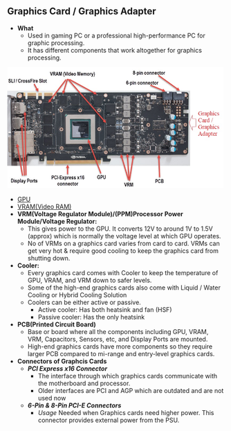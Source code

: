 ## Graphics Card / Graphics Adapter
- **What**
  - Used in gaming PC or a professional high-performance PC for graphic processing.
  - It has different components that work altogether for graphics processing.
<img src=graphics-card-components.jpg width=500 />

- [GPU](GPU.md)
- [VRAM(Video RAM)](/Motherboard/CPU/Memory/RAM)
- **VRM(Voltage Regulator Module)/(PPM)Processor Power Module/Voltage Regulator:**
  - This gives power to the GPU. It converts 12V to around 1V to 1.5V (approx) which is normally the voltage level at which GPU operates.
  - No of VRMs on a graphics card varies from card to card. VRMs can get very hot & require good cooling to keep the graphics card from shutting down.
- **Cooler:** 
  - Every graphics card comes with Cooler to keep the temperature of GPU, VRAM, and VRM down to safer levels.
  - Some of the high-end graphics cards also come with Liquid / Water Cooling or Hybrid Cooling Solution      
  - Coolers can be either active or passive.
    - Active cooler: Has both heatsink and fan (HSF)
    - Passive cooler: Has the only heatsink
- **PCB(Printed Circuit Board)**
  - Base or board where all the components including GPU, VRAM, VRM, Capacitors, Sensors, etc, and Display Ports are mounted.
  - High-end graphics cards have more components so they require larger PCB compared to mi-range and entry-level graphics cards.
- **Connectors of Graphcis Cards**
  - ***PCI Express x16 Connector***
    - The interface through which graphics cards communicate with the motherboard and processor.
    - Older interfaces are PCI and AGP which are outdated and are not used now
  - ***6-Pin & 8-Pin PCI-E Connectors***
    - *Usage* Needed when Graphics cards need higher power. This connector provides external power from the PSU.
